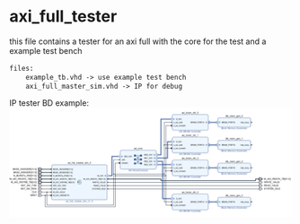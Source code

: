 # axi_full_tester
this file contains a tester for an axi full with the core for the test and a example test bench

```
files:
    example_tb.vhd -> use example test bench
    axi_full_master_sim.vhd -> IP for debug
```


IP tester BD example:
![BD example](bd_example_test.png)